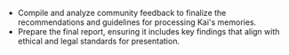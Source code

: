 - Compile and analyze community feedback to finalize the recommendations and guidelines for processing Kai's memories.
- Prepare the final report, ensuring it includes key findings that align with ethical and legal standards for presentation.